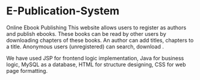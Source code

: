 # E-Publication-System



Online Ebook Publishing This website allows users to register as authors and publish ebooks. These books can be read by other users by downloading chapters of these books. An author can add titles, chapters to a title. Anonymous users (unregistered) can search, download .

 We have used JSP for frontend logic implementation, Java for business logic, MySQL as a database, HTML for structure designing, CSS for web page formatting.



